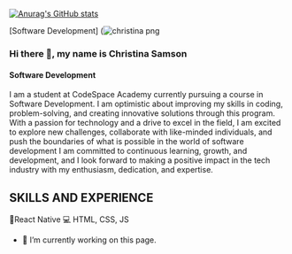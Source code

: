 
[![Anurag's GitHub stats](https://github-readme-stats.vercel.app/api?username=christinasamson)](https://github.com/anuraghazra/github-readme-stats)
 
[Software Development]
(![christina png](https://github.com/christinasamson/Christina-Samson/assets/156719832/0a21cf80-95a7-41eb-923b-0d67f5e5865f)

### Hi there 👋, my name is Christina Samson
#### Software Development
I am a student at CodeSpace Academy currently pursuing a course in Software Development. I am optimistic about improving my skills in coding, problem-solving, and creating innovative solutions through this program. With a passion for technology and a drive to excel in the field, I am excited to explore new challenges, collaborate with like-minded individuals, and push the boundaries of what is possible in the world of software development I am committed to continuous learning, growth, and development, and I look forward to making a positive impact in the tech industry with my enthusiasm, dedication, and expertise.


## SKILLS AND EXPERIENCE
📲React Native
💻 HTML, CSS, JS


- 🔭 I’m currently working on this page. 




